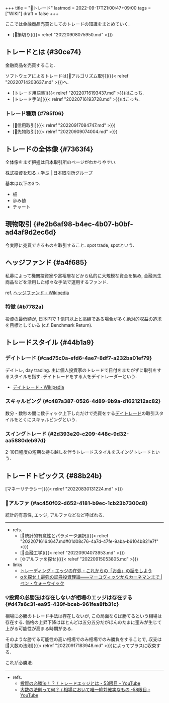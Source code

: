 +++
title = "📝トレード"
lastmod = 2022-09-17T21:00:47+09:00
tags = ["WIKI"]
draft = false
+++

ここでは金融商品売買としてのトレードの知識をまとめていく.

-   [🔖損切り]({{< relref "20220908075950.md" >}})


## トレードとは {#30ce74}

金融商品を売買すること.

ソフトウェアによるトレードは[📝アルゴリズム取引]({{< relref "20220714203637.md" >}})へ.

-   [トレード用語集]({{< relref "20220716193437.md" >}})はこっち.
-   [トレード手法]({{< relref "20220716193728.md" >}})はこっち.


### トレード種類 {#795f06}

-   [📝信用取引]({{< relref "20220917084747.md" >}})
-   [📝先物取引]({{< relref "20220909074004.md" >}})


## トレードの全体像 {#7363f4}

全体像をまず把握は日本取引所のページがわかりやすい.

[株式投資を知る・学ぶ | 日本取引所グループ](https://www.jpx.co.jp/learning/basics/)

基本は以下の3つ.

-   板
-   歩み値
-   チャート


## 現物取引 {#e2b6af98-b4ec-4b07-b0bf-ad4af9d2ec6d}

今実際に売買できるものを取引すること. spot trade, spotという.


## ヘッジファンド {#a4f685}

私募によって機関投資家や富裕層などから私的に大規模な資金を集め, 金融派生商品などを活用した様々な手法で運用するファンド.

ref. [ヘッジファンド - Wikipedia](http://ja.wikipedia.org/wiki/%E3%83%98%E3%83%83%E3%82%B8%E3%83%95%E3%82%A1%E3%83%B3%E3%83%89)


### 特徴 {#b7782a}

投資の最低額が, 日本円で 1 億円以上と高額である場合が多く絶対的収益の追求を目標としている (c.f. Benchmark Return).


## トレードスタイル {#44b1a9}


### デイトレード {#cad75c0a-efd6-4ae7-8df7-a232ba01ef79}

デイトレ, day trading. 主に個人投資家のトレードで日付をまたがずに取引をするスタイルを指す. デイトレードをする人をデイトレーダーという.

-   [デイトレード - Wikipedia](https://ja.wikipedia.org/wiki/%E3%83%87%E3%82%A4%E3%83%88%E3%83%AC%E3%83%BC%E3%83%89)


### スキャルピング {#c487a387-0526-4d89-9b9a-d1621212ac82}

数分 - 数秒の間に数ティック上下しただけで売買をする[デイトレード](#cad75c0a-efd6-4ae7-8df7-a232ba01ef79)の取引スタイルをとくにスキャルピングという.


### スイングトレード {#2d393e20-c209-448c-9d32-aa5880deb97d}

2-10日程度の短期な持ち越しを伴うトレードスタイルをスイングトレードという.


## トレードトピックス {#88b24b}

[マネーリテラシー]({{< relref "20220830131224.md" >}})


### 📝アルファ {#ac450f02-d652-4181-b9ec-1cb23b7300c8}

統計的有意性, エッジ, アルファなどなど呼ばれる.

---

-   refs.
    -   [📍統計的有意性とパラメータ選択]({{< relref "20220716164647.md#01d08c76-4a7d-47fe-9aba-b6104b821e7f" >}})
    -   [📝金融工学]({{< relref "20220904073953.md" >}})
    -   [⚙アルファを探せ]({{< relref "20220915053805.md" >}})
-   links
    -   [トレーディング・エッジの在処 - これからの「お金」の話をしよう](https://we.love-profit.com/entry/2016/11/11/224557)
    -   [αを探せ！最強の証券投資理論――マーコヴィッツからカーネマンまで | ベン・ウォーウイック](https://www.amazon.co.jp/dp/4822243354)


### 💡投資の必勝法は存在しないが相場のエッジは存在する {#d47a6c31-ea95-439f-bceb-961fea8fb31c}

相場に必勝のトレード手法は存在しないが, この局面ならば勝てるという相場は存在する. 価格の上昇下降はほとんどは五分五分だがほんのたまに歪みが生じて上がる可能性が高まる時期がある.

そのような勝てる可能性の高い相場でのみ相場でのみ勝負をすることで, 収支は[📝大数の法則]({{< relref "20220917183948.md" >}})によってプラスに収束する.

これが必勝法.

---

-   refs.
    -   [投資の必勝法！？ / トレードエッジとは - 53限目 - YouTube](https://www.youtube.com/watch?v=QhDIsYdrRAM&t=384s)
    -   [大数の法則って何？ / 相場において唯一絶対確実なもの -58限目 - YouTube](https://www.youtube.com/watch?v=4h5XL8pWS5M)
